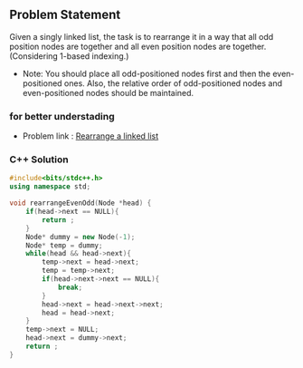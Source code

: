 ## Problem Statement

Given a singly linked list, the task is to rearrange it in a way that all odd position nodes are together and all even position nodes are together. (Considering 1-based indexing.)

- Note: You should place all odd-positioned nodes first and then the even-positioned ones. Also, the relative order of odd-positioned nodes and even-positioned nodes should be maintained. 

### for better understading
- Problem link : [Rearrange a linked list](https://www.geeksforgeeks.org/problems/rearrange-a-linked-list/1?page=3&category=Linked%20List&status=solved&sortBy=difficulty)

### C++ Solution

```cpp
#include<bits/stdc++.h>
using namespace std;

void rearrangeEvenOdd(Node *head) {
    if(head->next == NULL){
        return ;
    }
    Node* dummy = new Node(-1);
    Node* temp = dummy;
    while(head && head->next){
        temp->next = head->next;
        temp = temp->next;
        if(head->next->next == NULL){
            break;
        }
        head->next = head->next->next;
        head = head->next;
    }
    temp->next = NULL;
    head->next = dummy->next;
    return ;
}
```